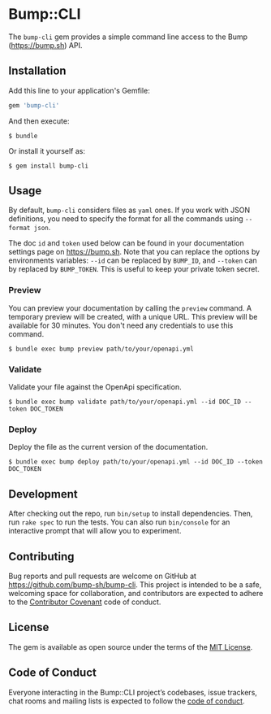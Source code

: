 # Bump::CLI

The `bump-cli` gem provides a simple command line access to the Bump (https://bump.sh) API.

## Installation

Add this line to your application's Gemfile:

```ruby
gem 'bump-cli'
```

And then execute:

    $ bundle

Or install it yourself as:

    $ gem install bump-cli

## Usage

By default, `bump-cli` considers files as `yaml` ones. If you work with JSON definitions, you need to specify the format for all the commands using `--format json`.

The doc `id` and `token` used below can be found in your documentation settings page on https://bump.sh. Note that you can replace the options by environments variables: `--id` can be replaced by `BUMP_ID`, and `--token` can by replaced by `BUMP_TOKEN`. This is useful to keep your private token secret.

### Preview

You can preview your documentation by calling the `preview` command. A temporary preview will be created, with a unique URL. This preview will be available for 30 minutes. You don't need any credentials to use this command.

    $ bundle exec bump preview path/to/your/openapi.yml

### Validate

Validate your file against the OpenApi specification.

    $ bundle exec bump validate path/to/your/openapi.yml --id DOC_ID --token DOC_TOKEN

### Deploy

Deploy the file as the current version of the documentation.

    $ bundle exec bump deploy path/to/your/openapi.yml --id DOC_ID --token DOC_TOKEN

## Development

After checking out the repo, run `bin/setup` to install dependencies. Then, run `rake spec` to run the tests. You can also run `bin/console` for an interactive prompt that will allow you to experiment.

## Contributing

Bug reports and pull requests are welcome on GitHub at https://github.com/bump-sh/bump-cli. This project is intended to be a safe, welcoming space for collaboration, and contributors are expected to adhere to the [Contributor Covenant](http://contributor-covenant.org) code of conduct.

## License

The gem is available as open source under the terms of the [MIT License](http://opensource.org/licenses/MIT).

## Code of Conduct

Everyone interacting in the Bump::CLI project’s codebases, issue trackers, chat rooms and mailing lists is expected to follow the [code of conduct](https://github.com/bump-sh/bump-cli/blob/master/CODE_OF_CONDUCT.md).
